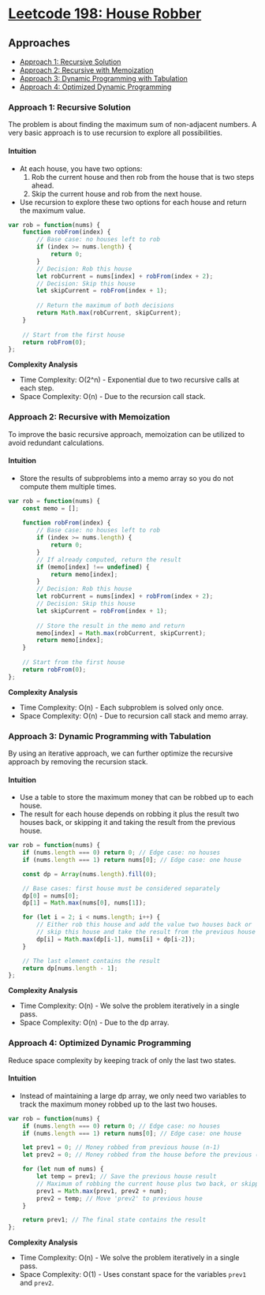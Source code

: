 # [Leetcode 198: House Robber](https://leetcode.com/problems/house-robber/)

## Approaches
- [Approach 1: Recursive Solution](#approach-1-recursive-solution)
- [Approach 2: Recursive with Memoization](#approach-2-recursive-with-memoization)
- [Approach 3: Dynamic Programming with Tabulation](#approach-3-dynamic-programming-with-tabulation)
- [Approach 4: Optimized Dynamic Programming](#approach-4-optimized-dynamic-programming)

### Approach 1: Recursive Solution

The problem is about finding the maximum sum of non-adjacent numbers. A very basic approach is to use recursion to explore all possibilities.

#### Intuition
- At each house, you have two options:
  1. Rob the current house and then rob from the house that is two steps ahead.
  2. Skip the current house and rob from the next house.
- Use recursion to explore these two options for each house and return the maximum value.

```javascript
var rob = function(nums) {
    function robFrom(index) {
        // Base case: no houses left to rob
        if (index >= nums.length) {
            return 0;
        }
        // Decision: Rob this house
        let robCurrent = nums[index] + robFrom(index + 2);
        // Decision: Skip this house
        let skipCurrent = robFrom(index + 1);
        
        // Return the maximum of both decisions
        return Math.max(robCurrent, skipCurrent);
    }
    
    // Start from the first house
    return robFrom(0);
};
```

**Complexity Analysis**

- Time Complexity: O(2^n) - Exponential due to two recursive calls at each step.
- Space Complexity: O(n) - Due to the recursion call stack.

### Approach 2: Recursive with Memoization

To improve the basic recursive approach, memoization can be utilized to avoid redundant calculations.

#### Intuition
- Store the results of subproblems into a memo array so you do not compute them multiple times.

```javascript
var rob = function(nums) {
    const memo = [];
    
    function robFrom(index) {
        // Base case: no houses left to rob
        if (index >= nums.length) {
            return 0;
        }
        // If already computed, return the result
        if (memo[index] !== undefined) {
            return memo[index];
        }
        // Decision: Rob this house
        let robCurrent = nums[index] + robFrom(index + 2);
        // Decision: Skip this house
        let skipCurrent = robFrom(index + 1);
        
        // Store the result in the memo and return
        memo[index] = Math.max(robCurrent, skipCurrent);
        return memo[index];
    }
    
    // Start from the first house
    return robFrom(0);
};
```

**Complexity Analysis**

- Time Complexity: O(n) - Each subproblem is solved only once.
- Space Complexity: O(n) - Due to recursion call stack and memo array.

### Approach 3: Dynamic Programming with Tabulation

By using an iterative approach, we can further optimize the recursive approach by removing the recursion stack.

#### Intuition
- Use a table to store the maximum money that can be robbed up to each house.
- The result for each house depends on robbing it plus the result two houses back, or skipping it and taking the result from the previous house.

```javascript
var rob = function(nums) {
    if (nums.length === 0) return 0; // Edge case: no houses
    if (nums.length === 1) return nums[0]; // Edge case: one house

    const dp = Array(nums.length).fill(0);

    // Base cases: first house must be considered separately
    dp[0] = nums[0];
    dp[1] = Math.max(nums[0], nums[1]);

    for (let i = 2; i < nums.length; i++) {
        // Either rob this house and add the value two houses back or
        // skip this house and take the result from the previous house
        dp[i] = Math.max(dp[i-1], nums[i] + dp[i-2]);
    }

    // The last element contains the result
    return dp[nums.length - 1];
};
```

**Complexity Analysis**

- Time Complexity: O(n) - We solve the problem iteratively in a single pass.
- Space Complexity: O(n) - Due to the dp array.

### Approach 4: Optimized Dynamic Programming

Reduce space complexity by keeping track of only the last two states.

#### Intuition
- Instead of maintaining a large dp array, we only need two variables to track the maximum money robbed up to the last two houses.

```javascript
var rob = function(nums) {
    if (nums.length === 0) return 0; // Edge case: no houses
    if (nums.length === 1) return nums[0]; // Edge case: one house

    let prev1 = 0; // Money robbed from previous house (n-1)
    let prev2 = 0; // Money robbed from the house before the previous (n-2)

    for (let num of nums) {
        let temp = prev1; // Save the previous house result
        // Maximum of robbing the current house plus two back, or skipping current
        prev1 = Math.max(prev1, prev2 + num);
        prev2 = temp; // Move 'prev2' to previous house
    }

    return prev1; // The final state contains the result
};
```

**Complexity Analysis**

- Time Complexity: O(n) - We solve the problem iteratively in a single pass.
- Space Complexity: O(1) - Uses constant space for the variables `prev1` and `prev2`.

